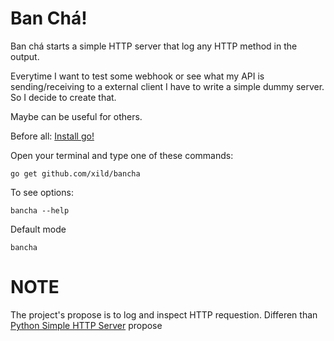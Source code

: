 # Ban Chá! 

Ban chá starts a simple HTTP server that log any HTTP method in the output. 


Everytime I want to test some webhook or see what my API is sending/receiving to a external client 
I have to write a simple dummy server. So I decide to create that. 

Maybe can be useful for others. 

 Before all: 
 [Install go!](https://golang.org/dl/) 
 

 Open your terminal and type one of these commands:


`go get github.com/xild/bancha`
  
  To see options: 
  

  `bancha --help`
  
  Default mode
  
  `bancha`
  
  
  # NOTE 
  The project's propose is to log and inspect HTTP requestion. Differen than [Python Simple HTTP Server](https://docs.python.org/2/library/simplehttpserver.html) propose
